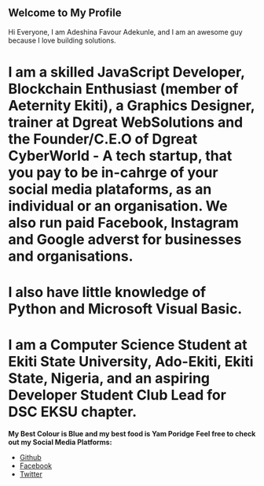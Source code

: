 ## Welcome to My Profile

Hi Everyone, I am Adeshina Favour Adekunle, and I am an awesome guy because I love building solutions. 
# I am a skilled JavaScript Developer, Blockchain Enthusiast (member of Aeternity Ekiti), a Graphics Designer, trainer at Dgreat WebSolutions and the Founder/C.E.O of Dgreat CyberWorld - A tech startup, that you pay to be in-cahrge of your social media plataforms, as an individual or an organisation. We also run paid Facebook, Instagram and Google adverst for businesses and organisations. 
# I also have little knowledge of Python and Microsoft Visual Basic. 

# I am a Computer Science Student at Ekiti State University, Ado-Ekiti, Ekiti State, Nigeria, and an aspiring Developer Student Club Lead for DSC EKSU chapter. 

**My Best Colour is Blue and my best food is Yam Poridge** 
**Feel free to check out my Social Media Platforms:**
- [Github](https://github.com/Favour-dgreat)
- [Facebook](https://facebook.com/favourdgreat.adeshina)
- [Twitter](https://twitter.com/favour_adeshina)
